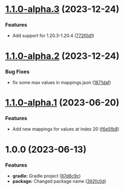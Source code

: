 # [1.1.0-alpha.3](https://github.com/GeorgeV220/ParticleLib/compare/v1.1.0-alpha.2...v1.1.0-alpha.3) (2023-12-24)


### Features

* Add support for 1.20.3-1.20.4 ([772f0d1](https://github.com/GeorgeV220/ParticleLib/commit/772f0d143415f4f0158585682a54d40ecbbab11c))

# [1.1.0-alpha.2](https://github.com/GeorgeV220/ParticleLib/compare/v1.1.0-alpha.1...v1.1.0-alpha.2) (2023-12-24)


### Bug Fixes

* fix some max values in mappings.json ([1871daf](https://github.com/GeorgeV220/ParticleLib/commit/1871daf18dd6fda49c081d18a7537350539701b8))

# [1.1.0-alpha.1](https://github.com/GeorgeV220/ParticleLib/compare/v1.0.0...v1.1.0-alpha.1) (2023-06-20)


### Features

* Add new mappings for values at index 20 ([f6e5fb8](https://github.com/GeorgeV220/ParticleLib/commit/f6e5fb8a1e860e87efe0351606c7942c792470d9))

# 1.0.0 (2023-06-13)


### Features

* **gradle:** Gradle project ([87d6c9c](https://github.com/GeorgeV220/ParticleLib/commit/87d6c9ce15eb2c5bb54562285b67a25bf7ddc535))
* **package:** Changed package name ([392fc0d](https://github.com/GeorgeV220/ParticleLib/commit/392fc0df7a3fc496e0aa4139705406029715c944))
